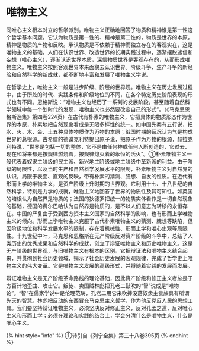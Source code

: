 # 唯物主义

同唯心主义根本对立的哲学派别。唯物主义正确地回答了物质和精神谁是第一性这个哲学基本问题。它认为物质是第一性的、精神是第二性的，物质是世界的本原，精神是物质的产物和反映。承认物质是不依赖于精神而独立存在的客观实在，这是唯物主义的基础。人们在认识世界、改造世界的长期实践过程中，逐渐摆脱迷信和妄想（唯心主义），逐渐认识世界本质，深信物质世界是客观存在的，从而形成唯物主义。唯物主义按照客观世界本来面貌去认识世界。阶级斗争、生产斗争的新经验和自然科学的新成就，都不断地丰富和发展了唯物主义学说。

在哲学史上，唯物主义一般是进步阶级、阶层的世界观。唯物主义在历史发展过程中，由于所处的时代、实践条件和阶级地位的不同，在各个特定历史阶段表现的形式也有不同。恩格斯说：“唯物主义也经历了一系列的发展阶段。甚至随着自然科学领域中每一个划时代的发现，唯物主义也必然要改变自己的形式”。（《马克思恩格斯选集》第四卷224页）在古代有朴素的唯物主义，它把具体的物质形态作为世界的本原，朴素地把自然现象看成是无限多样性的统一。如中国先秦有五行说，把水、火、木、金、土五种具体物质作为万物的本原；战国时期的荀况认为气是构成世界的总根源。古希腊的德谟克利特提出原子说，把原子作为万物的根源，赫拉克利特说，“世界是包括一切的整体，它不是由任何神或任何人所创造的，它过去、现在和将来都是按规律燃烧着，按规律熄灭着的永恒的活火”。①朴素唯物主义一般代表着奴隶主阶级的民主派、新兴地主阶级或地主阶级中革新派的利益。由于阶级的局限性，以及当时生产和自然科学发展水平的限制，朴素唯物主义对自然界的认识，局限于表面、直观的反映，带有朴素的猜测、臆想、自发的性质。在近代有形而上学的唯物主义，是资产阶级上升时期的世界观。它利用十七、十八世纪的自然科学，特别是力学的成就，唯物主义地回答了世界的物质性及其可知性。如英国的培根认为自然界是物质的；法国的狄德罗把统一的物质实体看作是一切自然现象的基础，德国的费尔巴哈认为自然界是物质的，是不以人们意志为转移的永恒存在。中国的严复由于受到西方资本主义国家的自然科学的影响，也有形而上学唯物主义的倾向。形而上学唯物主义克服了古代朴素唯物主义的猜测、腌想等缺陷，但因阶级地位和科学发展水平的限制，存在着机械性、形而上学和唯心史观等局限性。十九世纪中叶，马克思和恩格斯在无产阶级反对资产阶级的斗争中，总结了人类历史的优秀成果和自然科学的成就，创立了辩证唯物主义和历史唯物主义。这是无产阶级的世界观，与旧唯物主义有根本的区别。它把辩证法和唯物主义结合起来，并贯彻到社会历史领域，揭示了社会历史发展的客观规律，完成了哲学史上唯物主义的伟大变革。它是唯物主义发展的高级形式，并将随着实践的发展而发展。

辩证唯物主义是无产阶级革命路线的理论基础，因此资产阶级和修正主义者总是于方百计地歪曲、攻击它。叛徒、卖国贼林彪把孔老二鼓吹的“智”说成是“唯物论”。“智”在儒家学说中是伦理范畴，孔老二用它来吹捧没落奴隶主贵族具有所谓先天的智慧。林彪把反动的东西冒充马克思主义哲学，作为他反党反人民的思想工具。我们要坚持辩证唯物主义，必须坚决反对修正主义，反对孔孟之道，反对唯心主义和形而上学；必须在理论和实践的结合上，学会分清什么是唯物主义，什么是唯心主义。

{% hint style="info" %}
①转引自《列宁全集》第三十八卷395页
{% endhint %}

